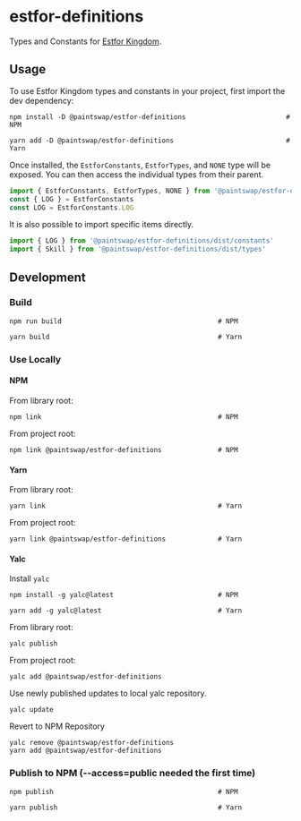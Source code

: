 # estfor-definitions

Types and Constants for [Estfor Kingdom](https://www.estfor.com/).

## Usage

To use Estfor Kingdom types and constants in your project, first import the dev dependency:

```shell
npm install -D @paintswap/estfor-definitions                         # NPM
```

```shell
yarn add -D @paintswap/estfor-definitions                            # Yarn
```

Once installed, the `EstforConstants`, `EstforTypes`, and `NONE` type will be exposed. You can then access the individual types from their parent.

```ts
import { EstforConstants, EstforTypes, NONE } from '@paintswap/estfor-definitions'
const { LOG } = EstforConstants
const LOG = EstforConstants.LOG
```

It is also possible to import specific items directly.

```ts
import { LOG } from '@paintswap/estfor-definitions/dist/constants'
import { Skill } from '@paintswap/estfor-definitions/dist/types'
```

## Development

### Build

```shell
npm run build                                       # NPM
```

```shell
yarn build                                          # Yarn
```

### Use Locally

#### NPM

From library root:

```shell
npm link                                            # NPM
```

From project root:

```shell
npm link @paintswap/estfor-definitions              # NPM
```

#### Yarn

From library root:

```shell
yarn link                                           # Yarn
```

From project root:

```shell
yarn link @paintswap/estfor-definitions             # Yarn
```

#### Yalc

Install `yalc`

```shell
npm install -g yalc@latest                          # NPM
```
```shell
yarn add -g yalc@latest                             # Yarn
```

From library root:

```shell
yalc publish
```

From project root:

```shell
yalc add @paintswap/estfor-definitions
```

Use newly published updates to local yalc repository.

```shell
yalc update
```

Revert to NPM Repository

```shell
yalc remove @paintswap/estfor-definitions
yarn add @paintswap/estfor-definitions
```

### Publish to NPM (--access=public needed the first time)

```shell
npm publish                                         # NPM
```

```shell
yarn publish                                        # Yarn
```
